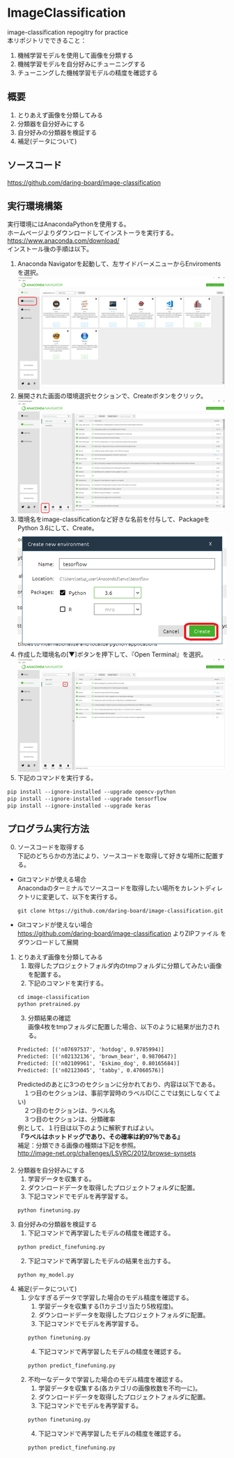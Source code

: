 # ImageClassification
image-classification repogitry for practice  
本リポジトリでできること：  
  1. 機械学習モデルを使用して画像を分類する
  2. 機械学習モデルを自分好みにチューニングする
  3. チューニングした機械学習モデルの精度を確認する

## 概要
 1. とりあえず画像を分類してみる
 2. 分類器を自分好みにする
 3. 自分好みの分類器を検証する
 4. 補足(データについて)

## ソースコード
https://github.com/daring-board/image-classification

## 実行環境構築
実行環境にはAnacondaPythonを使用する。  
ホームページよりダウンロードしてインストーラを実行する。  
https://www.anaconda.com/download/  
インストール後の手順は以下。  
1. Anaconda Navigatorを起動して、左サイドバーメニューからEnviromentsを選択。  
![図1](./docs/0_1.png)
2. 展開された画面の環境選択セクションで、Createボタンをクリック。  
![図2](./docs/0_2.png)
3. 環境名をimage-classificationなど好きな名前を付与して、PackageをPython 3.6にして、Create。  
![図3](./docs/0_3.png)
4. 作成した環境名の[▼]ボタンを押下して、『Open Terminal』を選択。  
![図4](./docs/0_4.png)
5. 下記のコマンドを実行する。    
```
pip install --ignore-installed --upgrade opencv-python  
pip install --ignore-installed --upgrade tensorflow  
pip install --ignore-installed --upgrade keras  
```

## プログラム実行方法  
0. ソースコードを取得する  
  下記のどちらかの方法により、ソースコードを取得して好きな場所に配置する。  
  + Gitコマンドが使える場合  
    Anacondaのターミナルでソースコードを取得したい場所をカレントディレクトリに変更して、以下を実行する。  
    ```
    git clone https://github.com/daring-board/image-classification.git  
    ```
  + Gitコマンドが使えない場合   
    https://github.com/daring-board/image-classification よりZIPファイル をダウンロードして展開   
1. とりあえず画像を分類してみる  
	1. 取得したプロジェクトフォルダ内のtmpフォルダに分類してみたい画像を配置する。  
	2. 下記のコマンドを実行する。    
	  ```
	  cd image-classification  
	  python pretrained.py    
	  ```
	3. 分類結果の確認  
    	   画像4枚をtmpフォルダに配置した場合、以下のように結果が出力される。  
	  ```
	  Predicted: [('n07697537', 'hotdog', 0.9785994)]  
	  Predicted: [('n02132136', 'brown_bear', 0.9870647)]  
	  Predicted: [('n02109961', 'Eskimo_dog', 0.80165684)]  
	  Predicted: [('n02123045', 'tabby', 0.47060576)]  
	  ```  
	  Predictedのあとに3つのセクションに分かれており、内容は以下である。  
	   　１つ目のセクションは、事前学習時のラベルID(ここでは気にしなくてよい)  
	   　２つ目のセクションは、ラベル名  
	   　３つ目のセクションは、分類確率  
	  例として、１行目は以下のように解釈すればよい。  
	     **『ラベルはホットドッグであり、その確率は約97％である』**  
	  補足：分類できる画像の種類は下記を参照。  
  	  http://image-net.org/challenges/LSVRC/2012/browse-synsets  
  　
2. 分類器を自分好みにする  
	1. 学習データを収集する。 
	2. ダウンロードデータを取得したプロジェクトフォルダに配置。  
  	3. 下記コマンドでモデルを再学習する。  
	  ```
	  python finetuning.py
	  ```  
3. 自分好みの分類器を検証する  
	1. 下記コマンドで再学習したモデルの精度を確認する。  
	  ```
	  python predict_finefuning.py
	  ```
	2. 下記コマンドで再学習したモデルの結果を出力する。  
	  ```
	  python my_model.py
	  ```
4. 補足(データについて)  
	1. 少なすぎるデータで学習した場合のモデル精度を確認する。  
		1. 学習データを収集する(1カテゴリ当たり5枚程度)。
		2. ダウンロードデータを取得したプロジェクトフォルダに配置。  
   		3. 下記コマンドでモデルを再学習する。  
		```
		python finetuning.py
		```  
		4. 下記コマンドで再学習したモデルの精度を確認する。  
		```
		python predict_finefuning.py
		```  
	2. 不均一なデータで学習した場合のモデル精度を確認する。  
   		1. 学習データを収集する(各カテゴリの画像枚数を不均一に)。
		2. ダウンロードデータを取得したプロジェクトフォルダに配置。    
		3. 下記コマンドでモデルを再学習する。   
		```
		python finetuning.py
		```  
		4. 下記コマンドで再学習したモデルの精度を確認する。  
		```
 		python predict_finefuning.py
		```  
